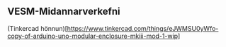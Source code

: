 ## VESM-Midannarverkefni

(Tinkercad hönnun)[https://www.tinkercad.com/things/eJWMSU0yWfo-copy-of-arduino-uno-modular-enclosure-mkiii-mod-1-wip]
